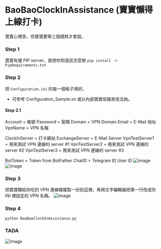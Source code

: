 # BaoBaoClockInAssistance (寶寶懶得上線打卡)
寶寶心裡苦，但寶寶要等三個禮拜才會說。

### Step 1
寶寶有擋 PIP server，我想你知道該怎麼做
`pip install -r PipRequirements.txt`

### Step 2
把 `Configuration.ini` 的每一個格子填好。
* 可參考 Configuration_Sample.ini 或以內部寶寶信箱來信洽詢。

#### Step 2.1
Account  = 帳號
Password = 密碼
Domain   = VPN Domain
Email    = E-Mail 地址
VpnName  = VPN 名稱

ClockInServer  = 打卡網站
ExchangeServer = E-Mail Server
VpnTestServer1 = 用來測試 VPN 連線的 server #1
VpnTestServer2 = 用來測試 VPN 連線的 server #2
VpnTestServer3 = 用來測試 VPN 連線的 server #3

BotToken = Token from BotFather
ChatID   = Telegram 的 User ID
![image](https://github.com/WilbertHsu/BaoBaoClockInAssistance/blob/main/img/TelegramApplyNewBot.jpg)
![image](https://github.com/WilbertHsu/BaoBaoClockInAssistance/blob/main/img/TelegramGetUserId.jpg)

### Step 3
把寶寶餵給你吃的 VPN 連線檔複製一份到這裡，再用文字編輯器把第一行改成你 INI 裡設定的 VPN 名稱。
![image](https://github.com/WilbertHsu/BaoBaoClockInAssistance/blob/main/img/ChangePkbName.png)

### Step 4
`python BaoBaoClockInAssistance.py`

### TADA
![image](https://github.com/WilbertHsu/BaoBaoClockInAssistance/blob/main/img/TelegramClockInResult.jpg)
